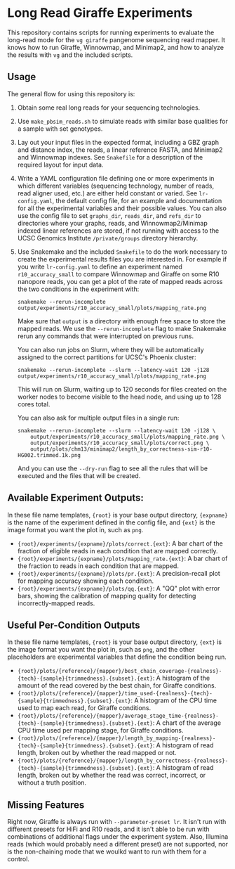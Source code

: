 # Long Read Giraffe Experiments

This repository contains scripts for running experiments to evaluate the long-read mode for the `vg giraffe` pangenome sequencing read mapper. It knows how to run Giraffe, Winnowmap, and Minimap2, and how to analyze the results with `vg` and the included scripts.

## Usage

The general flow for using this repository is:

1. Obtain some real long reads for your sequencing technologies.

2. Use `make_pbsim_reads.sh` to simulate reads with similar base qualities for a sample with set genotypes.

3. Lay out your input files in the expected format, including a GBZ graph and distance index, the reads, a linear reference FASTA, and Minimap2 and Winnowmap indexes. See `Snakefile` for a description of the required layout for input data.

4. Write a YAML configuration file defining one or more experiments in which different variables (sequencing technology, number of reads, read aligner used, etc.) are either held constant or varied. See `lr-config.yaml`, the default config file, for an example and documentation for all the experimental variables and their possible values. You can also use the config file to set `graphs_dir`, `reads_dir`, and `refs_dir` to directories where your graphs, reads, and Winnowmap2/Minimap indexed linear references are stored, if not running with access to the UCSC Genomics Institute `/private/groups` directory hierarchy. 

5. Use Snakemake and the included `Snakefile` to do the work necessary to create the experimental results files you are interested in. For example if you write `lr-config.yaml` to define an experiment named `r10_accuracy_small` to compare Winnowmap and Giraffe on some R10 nanopore reads, you can get a plot of the rate of mapped reads across the two conditions in the experiment with:

    ```
    snakemake --rerun-incomplete output/experiments/r10_accuracy_small/plots/mapping_rate.png
    ```

    Make sure that `output` is a directory with enough free space to store the mapped reads. We use the `--rerun-incomplete` flag to make Snakemake rerun any commands that were interrupted on previous runs.

    You can also run jobs on Slurm, where they will be automatically assigned to the correct partitions for UCSC's Phoenix cluster:

    ```
    snakemake --rerun-incomplete --slurm --latency-wait 120 -j128 output/experiments/r10_accuracy_small/plots/mapping_rate.png
    ```

    This will run on Slurm, waiting up to 120 seconds for files created on the worker nodes to become visible to the head node, and using up to 128 cores total.

    You can also ask for multiple output files in a single run:

    ```
    snakemake --rerun-incomplete --slurm --latency-wait 120 -j128 \
        output/experiments/r10_accuracy_small/plots/mapping_rate.png \
        output/experiments/r10_accuracy_small/plots/correct.png \
        output/plots/chm13/minimap2/length_by_correctness-sim-r10-HG002.trimmed.1k.png
    ```

    And you can use the `--dry-run` flag to see all the rules that will be executed and the files that will be created.

## Available Experiment Outputs:

In these file name templates, `{root}` is your base output directory, `{expname}` is the name of the experiment defined in the config file, and `{ext}` is the image format you want the plot in, such as `png`.

* `{root}/experiments/{expname}/plots/correct.{ext}`: A bar chart of the fraction of eligible reads in each condition that are mapped correctly.
* `{root}/experiments/{expname}/plots/mapping_rate.{ext}`: A bar chart of the fraction to reads in each condition that are mapped.
* `{root}/experiments/{expname}/plots/pr.{ext}`: A precision-recall plot for mapping accuracy showing each condition.
* `{root}/experiments/{expname}/plots/qq.{ext}`: A "QQ" plot with error bars, showing the calibration of mapping quality for detecting incorrectly-mapped reads.

## Useful Per-Condition Outputs

In these file name templates, `{root}` is your base output directory, `{ext}` is the image format you want the plot in, such as `png`, and the other placeholders are experimental variables that define the condition being run.

* `{root}/plots/{reference}/{mapper}/best_chain_coverage-{realness}-{tech}-{sample}{trimmedness}.{subset}.{ext}`: A histogram of the amount of the read covered by the best chain, for Giraffe conditions.
* `{root}/plots/{reference}/{mapper}/time_used-{realness}-{tech}-{sample}{trimmedness}.{subset}.{ext}`: A histogram of the CPU time used to map each read, for Giraffe conditions.
* `{root}/plots/{reference}/{mapper}/average_stage_time-{realness}-{tech}-{sample}{trimmedness}.{subset}.{ext}`: A chart of the average CPU time used per mapping stage, for Giraffe conditions.
* `{root}/plots/{reference}/{mapper}/length_by_mapping-{realness}-{tech}-{sample}{trimmedness}.{subset}.{ext}`: A histogram of read length, broken out by whether the read mapped or not.
* `{root}/plots/{reference}/{mapper}/length_by_correctness-{realness}-{tech}-{sample}{trimmedness}.{subset}.{ext}`: A histogram of read length, broken out by whether the read was correct, incorrect, or without a truth position.

## Missing Features

Right now, Giraffe is always run with `--parameter-preset lr`. It isn't run with different presets for HiFi and R10 reads, and it isn't able to be run with combinations of additional flags under the experiment system. Also, Illumina reads (which would probably need a different preset) are not supported, nor is the non-chaining mode that we woulkd want to run with them for a control.


